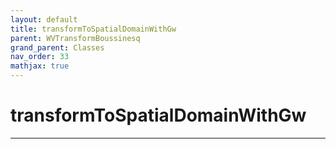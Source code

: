 ```yaml
---
layout: default
title: transformToSpatialDomainWithGw
parent: WVTransformBoussinesq
grand_parent: Classes
nav_order: 33
mathjax: true
---
```


#  transformToSpatialDomainWithGw




---

